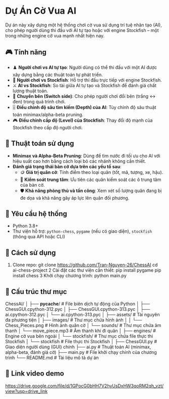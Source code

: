# Dự Án Cờ Vua AI

Dự án này xây dựng một hệ thống chơi cờ vua sử dụng trí tuệ nhân tạo (AI), cho phép người dùng thi đấu với AI tự tạo hoặc với engine Stockfish – một trong những engine cờ vua mạnh nhất hiện nay.

## 🎮 Tính năng

- ♟️ **Người chơi vs AI tự tạo**: Người dùng có thể thi đấu với một AI được xây dựng bằng các thuật toán tự phát triển.
- 🤖 **Người chơi vs Stockfish**: Hỗ trợ thi đấu trực tiếp với engine Stockfish.
- ⚔️ **AI vs Stockfish**: So tài giữa AI tự tạo và Stockfish để đánh giá chất lượng thuật toán.
- 🔁 **Chuyển bên (Switch side)**: Cho phép người chơi đổi bên (trắng ↔ đen) trong quá trình chơi.
- 🎚️ **Điều chỉnh độ sâu tìm kiếm (Depth) của AI**: Tùy chỉnh độ sâu thuật toán minimax/alpha-beta pruning.
- 🎮 **Điều chỉnh cấp độ (Level) của Stockfish**: Thay đổi độ mạnh của Stockfish theo cấp độ người chơi.

## 🧠 Thuật toán sử dụng

- **Minimax và Alpha-Beta Pruning**: Dùng để tìm nước đi tối ưu cho AI với hiệu suất cao hơn bằng cách loại bỏ các nhánh không cần thiết.
- **Đánh giá trạng thái bàn cờ dựa trên các yếu tố sau**:
  - 🪙 **Giá trị quân cờ**: Tính điểm theo loại quân (tốt, mã, tượng, xe, hậu).
  - 🎯 **Kiểm soát trung tâm**: Ưu tiên các quân kiểm soát các ô trung tâm của bàn cờ.
  - 🛡️ **Khả năng phòng thủ và tấn công**: Xem xét số lượng quân đang bị đe dọa và khả năng gây áp lực lên quân đối phương.

## 🔧 Yêu cầu hệ thống

- Python 3.8+
- Thư viện hỗ trợ: `python-chess`, `pygame` (nếu có giao diện), `stockfish` (thông qua API hoặc CLI)

## 🚀 Cách sử dụng

1. Clone repo:
   git clone https://github.com/Tran-Nguyen-26/ChessAI
   cd ai-chess-project
2 Cài đặt các thư viện cần thiết:
  pip install pygame
  pip install chess
3 Khởi chạy chương trình:
  python main.py

## 📁 Cấu trúc thư mục
ChessAI/
│
├── __pycache__/               # File biên dịch tự động của Python
│   ├── ChessGUI.cpython-312.pyc
│   ├── ChessGUI.cpython-313.pyc
│   ├── ai.cpython-312.pyc
│   └── ai.cpython-313.pyc
│
├── assets/                    # Tài nguyên đa phương tiện
│   ├── images/                # Thư mục chứa hình ảnh
│   │   └── Chess_Pieces.png   # Hình ảnh quân cờ
│   └── sounds/                # Thư mục chứa âm thanh
│       └── move_piece.mp3     # Âm thanh khi đi quân
│
├── engines/                   # Engine cờ vua bên ngoài
│   └── stockfish/             # Thư mục chứa file thực thi Stockfish
│       └── stockfish          # File thực thi Stockfish
│
├── ChessGUI.py                # Giao diện người dùng (GUI) chính
├── ai.py                      # Thuật toán AI (minimax, alpha-beta, đánh giá cờ)
├── main.py                    # File khởi chạy chính của chương trình
└── README.md                  # Tài liệu mô tả dự án
## 🎥 Link video demo
https://drive.google.com/file/d/1GPocG0bHH7V2hyUsDxHW3qoRM2qh_vzt/view?usp=drive_link
